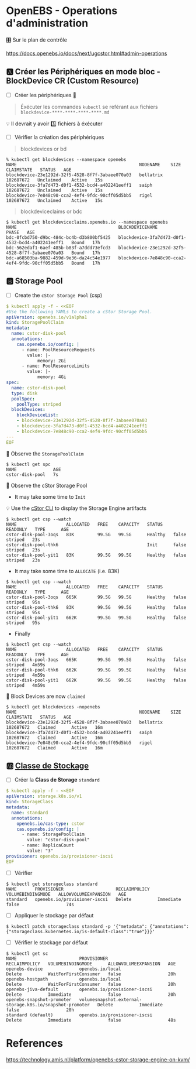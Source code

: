 # OpenEBS - Operations d'administration

:control_knobs: Sur le plan de contrôle

https://docs.openebs.io/docs/next/ugcstor.html#admin-operations

## :a: Créer les Périphériques en mode bloc - BlockDevice CR (Custom Resource)


- [ ] Créer les périphériques :roll_of_paper:

> Éxécuter les commandes `kubectl` se reférant aux fichiers `blockdevice-****-****-****-****.md`

:bulb: Il devrait y avoir :three: fichiers à éxécuter


- [ ] Vérifier la création des périphériques

> blockdevices or bd

```
% kubectl get blockdevices --namespace openebs   
NAME                                               NODENAME    SIZE        CLAIMSTATE   STATUS   AGE
blockdevice-23e1292d-32f5-4528-8f7f-3abaee070a03   bellatrix   102687672   Unclaimed    Active   15s
blockdevice-3fa7d473-d0f1-4532-bcd4-a402241eeff1   saiph       102687672   Unclaimed    Active   15s
blockdevice-7e848c90-cca2-4ef4-9fdc-90cff05d5bb5   rigel       102687672   Unclaimed    Active   15s
```

> blockdeviceclaims or bdc

```
$ kubectl get blockdeviceclaims.openebs.io --namespace openebs
NAME                                       BLOCKDEVICENAME                                    PHASE   AGE
bdc-0fcbd750-d9bc-484c-bc4b-d3b800bf5425   blockdevice-3fa7d473-d0f1-4532-bcd4-a402241eeff1   Bound   17h
bdc-562edaf1-6aef-485b-b83f-a7ddd73efcd3   blockdevice-23e1292d-32f5-4528-8f7f-3abaee070a03   Bound   17h
bdc-a68503ba-9882-459d-9e36-da24c54e1977   blockdevice-7e848c90-cca2-4ef4-9fdc-90cff05d5bb5   Bound   17h
```

## :b: Storage Pool

- [ ] Create the `cStor Storage Pool` (csp)

```yaml
$ kubectl apply -f - <<EOF
#Use the following YAMLs to create a cStor Storage Pool.
apiVersion: openebs.io/v1alpha1
kind: StoragePoolClaim
metadata:
  name: cstor-disk-pool
  annotations:
    cas.openebs.io/config: |
      - name: PoolResourceRequests
        value: |-
            memory: 2Gi
      - name: PoolResourceLimits
        value: |-
            memory: 4Gi
spec:
  name: cstor-disk-pool
  type: disk
  poolSpec:
    poolType: striped
  blockDevices:
    blockDeviceList:
    - blockdevice-23e1292d-32f5-4528-8f7f-3abaee070a03
    - blockdevice-3fa7d473-d0f1-4532-bcd4-a402241eeff1
    - blockdevice-7e848c90-cca2-4ef4-9fdc-90cff05d5bb5
---
EOF
```

:round_pushpin: Observe the `StoragePoolClaim`

```
$ kubectl get spc
NAME              AGE
cstor-disk-pool   7s
```

:round_pushpin: Observe the cStor Storage Pool 

* It may take some time to `Init`

:bulb: Use the [cStor CLI](https://docs.openebs.io/docs/next/cstor.html#cstor-cli) to display the Storage Engine artifacts

```
$ kubectl get csp --watch
NAME                   ALLOCATED   FREE    CAPACITY   STATUS    READONLY   TYPE      AGE
cstor-disk-pool-3oqs   83K         99.5G   99.5G      Healthy   false      striped   23s
cstor-disk-pool-thk6                                  Init      false      striped   23s
cstor-disk-pool-yit1   83K         99.5G   99.5G      Healthy   false      striped   23s
```

* It may take some time to `ALLOCATE` (i.e. 83K)

```
$ kubectl get csp --watch           
NAME                   ALLOCATED   FREE    CAPACITY   STATUS    READONLY   TYPE      AGE
cstor-disk-pool-3oqs   665K        99.5G   99.5G      Healthy   false      striped   95s
cstor-disk-pool-thk6   83K         99.5G   99.5G      Healthy   false      striped   95s
cstor-disk-pool-yit1   662K        99.5G   99.5G      Healthy   false      striped   95s
```

* Finally

```
$ kubectl get csp --watch
NAME                   ALLOCATED   FREE    CAPACITY   STATUS    READONLY   TYPE      AGE
cstor-disk-pool-3oqs   665K        99.5G   99.5G      Healthy   false      striped   4m59s
cstor-disk-pool-thk6   662K        99.5G   99.5G      Healthy   false      striped   4m59s
cstor-disk-pool-yit1   662K        99.5G   99.5G      Healthy   false      striped   4m59s
```

:round_pushpin: Block Devices are now `claimed`

```
$ kubectl get blockdevices -nopenebs
NAME                                               NODENAME    SIZE        CLAIMSTATE   STATUS   AGE
blockdevice-23e1292d-32f5-4528-8f7f-3abaee070a03   bellatrix   102687672   Claimed      Active   16m
blockdevice-3fa7d473-d0f1-4532-bcd4-a402241eeff1   saiph       102687672   Claimed      Active   16m
blockdevice-7e848c90-cca2-4ef4-9fdc-90cff05d5bb5   rigel       102687672   Claimed      Active   16m
```

## :ab: [Classe de Stockage](https://kubernetes.io/docs/concepts/storage/storage-classes/)

- [ ] Créer la **Class de Storage** `standard` 

```yaml
$ kubectl apply -f - <<EOF
apiVersion: storage.k8s.io/v1
kind: StorageClass
metadata:
  name: standard
  annotations:
    openebs.io/cas-type: cstor
    cas.openebs.io/config: |
      - name: StoragePoolClaim
        value: "cstor-disk-pool"
      - name: ReplicaCount
        value: "3"
provisioner: openebs.io/provisioner-iscsi
EOF
```

- [ ] Vérifier

```
$ kubectl get storageclass standard
NAME       PROVISIONER                    RECLAIMPOLICY   VOLUMEBINDINGMODE   ALLOWVOLUMEEXPANSION   AGE
standard   openebs.io/provisioner-iscsi   Delete          Immediate           false                  74s
```

- [ ] Appliquer le stockage par défaut

```
$ kubectl patch storageclass standard -p '{"metadata": {"annotations":{"storageclass.kubernetes.io/is-default-class":"true"}}}'
```

- [ ] Vérifier le stockage par défaut

```
$ kubectl get sc          
NAME                        PROVISIONER                                                RECLAIMPOLICY   VOLUMEBINDINGMODE      ALLOWVOLUMEEXPANSION   AGE
openebs-device              openebs.io/local                                           Delete          WaitForFirstConsumer   false                  20h
openebs-hostpath            openebs.io/local                                           Delete          WaitForFirstConsumer   false                  20h
openebs-jiva-default        openebs.io/provisioner-iscsi                               Delete          Immediate              false                  20h
openebs-snapshot-promoter   volumesnapshot.external-storage.k8s.io/snapshot-promoter   Delete          Immediate              false                  20h
standard (default)          openebs.io/provisioner-iscsi                               Delete          Immediate              false                  48s
```

# References

https://technology.amis.nl/platform/openebs-cstor-storage-engine-on-kvm/


